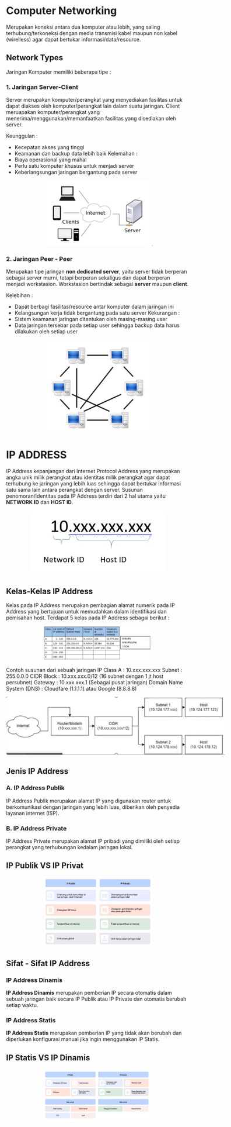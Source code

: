 # **Computer Networking**
Merupakan koneksi antara dua komputer atau lebih, yang saling terhubung/terkoneksi dengan media transmisi kabel maupun non kabel (wirelless) agar dapat bertukar informasi/data/resource.

## **Network Types**
Jaringan Komputer memiliki beberapa tipe :
### **1. Jaringan Server-Client**

Server merupakan komputer/perangkat yang menyediakan fasilitas untuk dapat diakses oleh komputer/perangkat lain dalam suatu jaringan.
Client meruapakan komputer/perangkat yang menerima/menggunakan/memanfaatkan fasilitas yang disediakan oleh server.

Keunggulan : 
- Kecepatan akses yang tinggi
- Keamanan dan backup data lebih baik
Kelemahan : 
- Biaya operasional yang mahal
- Perlu satu komputer khusus untuk menjadi server
- Keberlangsungan jaringan bergantung pada server

<p align="center">
<img src="../assets/image/1. Client-Server.JPG" alt="Alt text" title="Client - Server" style="display: inline-block; margin: 0 auto;  max-width: 300px ">
</p>

### **2. Jaringan Peer - Peer**

Merupakan tipe jaringan **non dedicated server**, yaitu server tidak berperan sebagai server murni, tetapi berperan sekaligus dan dapat berperan menjadi workstasion. Workstasion bertindak sebagai **server** maupun **client**.

Kelebihan : 
- Dapat berbagi fasilitas/resource antar komputer dalam jaringan ini
- Kelangsungan kerja tidak bergantung pada satu server
Kekurangan :
- Sistem keamanan jaringan ditentukan oleh masing-masing user
- Data jaringan tersebar pada setiap user sehingga backup data harus dilakukan oleh setiap user

<p align="center">
<img src="../assets/image/2. Peer - Peer.JPG" alt="Alt text" title="Client - Server" style="display: inline-block; margin: 0 auto;  max-width: 300px ">
</p>

# **IP ADDRESS**
IP Address kepanjangan dari Internet Protocol Address yang merupakan angka unik milik perangkat atau identitas milik perangkat agar dapat terhubung ke jaringan yang lebih luas sehingga dapat bertukar informasi satu sama lain antara perangkat dengan server. Susunan penomoran/identitas pada IP Address terdiri dari 2 hal utama yaitu **NETWORK ID** dan **HOST ID**. 

<p align="center">
<img src="../assets/image/7. IP Mask.JPG" alt="Alt text" title="Client - Server" style="display: inline-block; margin: 0 auto; max-width: 400px " >
</p>

## **Kelas-Kelas IP Address**

Kelas pada IP Address merupakan pembagian alamat numerik pada IP Address yang bertujuan untuk memudahkan dalam identifikasi dan pemisahan host. 
Terdapat 5 kelas pada IP Address sebagai berikut :

<p align="center">
<img src="../assets/image/5. Kelas IP Address.JPG" alt="Alt text" title="Client - Server" style="display: inline-block; margin: 0 auto; max-width: 300px " >
</p>

Contoh susunan dari sebuah jaringan
IP Class A : 10.xxx.xxx.xxx
Subnet : 255.0.0.0
CIDR Block : 10.xxx.xxx.0/12 (16 subnet dengan 1 jt host persubnet)
Gateway : 10.xxx.xxx.1 (Sebagai pusat jaringan)
Domain Name System (DNS) : Cloudfare (1.1.1.1) atau Google (8.8.8.8)

<p align="center">
<img src="../assets/image/6. CIDR.JPG" alt="Alt text" title="Client - Server" style="display: inline-block; margin: 0 auto; max-width: 600px " >
</p>


## **Jenis IP Address**


### **A. IP Address Publik**

IP Address Publik merupakan alamat IP yang digunakan router untuk berkomunikasi dengan jaringan yang lebih luas, diberikan oleh penyedia layanan internet (ISP).

### **B. IP Address Private**
IP Address Private merupakan alamat IP pribadi yang dimiliki oleh setiap perangkat yang terhubungan kedalam jaringan lokal.

## **IP Publik VS IP Privat**

<p align="center">
<img src="../assets/image/3. IP Publik vs IP Privat.JPG" alt="Alt text" title="Client - Server" style="display: inline-block; margin: 0 auto; max-width: 300px " >
</p>

## **Sifat - Sifat IP Address**

### **IP Address Dinamis**

**IP Address Dinamis** merupakan pemberian IP secara otomatis dalam sebuah jaringan baik secara IP Publik atau IP Private dan otomatis berubah setiap waktu.

### **IP Address Statis**

**IP Address Statis** merupakan pemberian IP yang tidak akan berubah dan diperlukan konfigurasi manual jika ingin menggunakan IP Statis.

## **IP Statis VS IP Dinamis**

<p align="center">
<img src="../assets/image/4. IP Statis vs IP Publik.JPG" alt="Alt text" title="Client - Server" style="display: inline-block; margin: 0 auto; max-width: 300px " >
</p>






